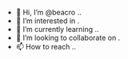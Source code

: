 - 👋 Hi, I’m @beacro ..
- 👀 I’m interested in .
- 🌱 I’m currently learning ..
- 💞️ I’m looking to collaborate on .
- 📫 How to reach ..

<!---
beacro/beacro is a ✨ special ✨ repository because its `README.md` (this file) appears on your GitHub profile.
You can click the Preview link to take a look at your changes.
--->
